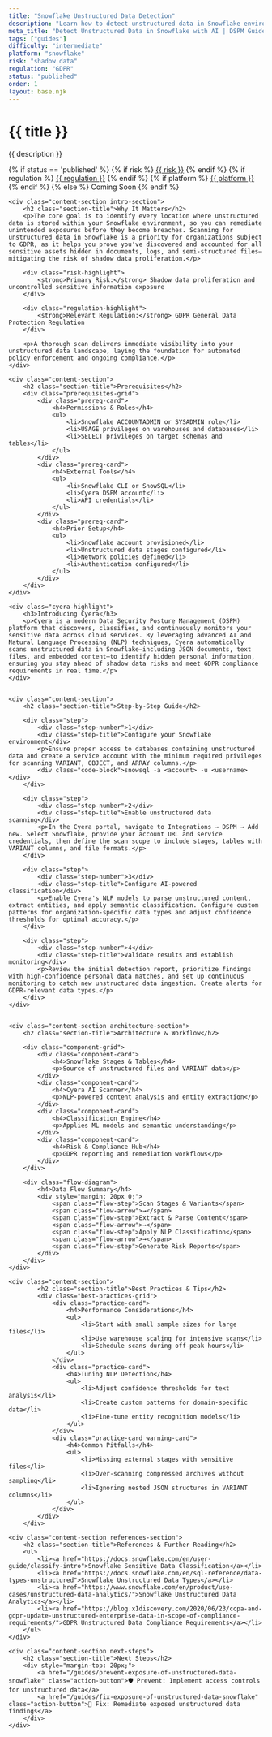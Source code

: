 ```yaml
---
title: "Snowflake Unstructured Data Detection"
description: "Learn how to detect unstructured data in Snowflake environments. Follow step-by-step guidance for GDPR compliance."
meta_title: "Detect Unstructured Data in Snowflake with AI | DSPM Guide"
tags: ["guides"]
difficulty: "intermediate"
platform: "snowflake"
risk: "shadow data"
regulation: "GDPR"
status: "published"
order: 1
layout: base.njk
---
```


<div class="container">
    <div class="header">
        <h1>{{ title }}</h1>
        <p>{{ description }}</p>
        <div class="guide-tags-container">
			<div class="guide-tags-wrapper">
		    {% if status == 'published' %}
		        {% if risk %}
		        <a href="/risk/{{ risk | downcase | replace: ' ', '-' }}/" class="guide-tag risk">{{ risk }}</a>
		        {% endif %}
		        {% if regulation %}
		        <a href="/regulation/{{ regulation | downcase | replace: ' ', '-' }}/" class="guide-tag regulation">{{ regulation }}</a>
		        {% endif %}
		        {% if platform %}
		        <a href="/platforms/{{ platform | downcase | replace: ' ', '-' }}/" class="guide-tag platform">{{ platform }}</a>
		        {% endif %}
		    {% else %}
		        <span class="guide-tag coming-soon">Coming Soon</span>
		    {% endif %}
		</div>
		</div>
    </div>

    <div class="content-section intro-section">
        <h2 class="section-title">Why It Matters</h2>
        <p>The core goal is to identify every location where unstructured data is stored within your Snowflake environment, so you can remediate unintended exposures before they become breaches. Scanning for unstructured data in Snowflake is a priority for organizations subject to GDPR, as it helps you prove you've discovered and accounted for all sensitive assets hidden in documents, logs, and semi-structured files—mitigating the risk of shadow data proliferation.</p>
        
        <div class="risk-highlight">
            <strong>Primary Risk:</strong> Shadow data proliferation and uncontrolled sensitive information exposure
        </div>
        
        <div class="regulation-highlight">
            <strong>Relevant Regulation:</strong> GDPR General Data Protection Regulation
        </div>
        
        <p>A thorough scan delivers immediate visibility into your unstructured data landscape, laying the foundation for automated policy enforcement and ongoing compliance.</p>
    </div>

    <div class="content-section">
        <h2 class="section-title">Prerequisites</h2>
        <div class="prerequisites-grid">
            <div class="prereq-card">
                <h4>Permissions & Roles</h4>
                <ul>
                    <li>Snowflake ACCOUNTADMIN or SYSADMIN role</li>
                    <li>USAGE privileges on warehouses and databases</li>
                    <li>SELECT privileges on target schemas and tables</li>
                </ul>
            </div>
            <div class="prereq-card">
                <h4>External Tools</h4>
                <ul>
                    <li>Snowflake CLI or SnowSQL</li>
                    <li>Cyera DSPM account</li>
                    <li>API credentials</li>
                </ul>
            </div>
            <div class="prereq-card">
                <h4>Prior Setup</h4>
                <ul>
                    <li>Snowflake account provisioned</li>
                    <li>Unstructured data stages configured</li>
                    <li>Network policies defined</li>
                    <li>Authentication configured</li>
                </ul>
            </div>
        </div>
    </div>
	
    <div class="cyera-highlight">
        <h3>Introducing Cyera</h3>
        <p>Cyera is a modern Data Security Posture Management (DSPM) platform that discovers, classifies, and continuously monitors your sensitive data across cloud services. By leveraging advanced AI and Natural Language Processing (NLP) techniques, Cyera automatically scans unstructured data in Snowflake—including JSON documents, text files, and embedded content—to identify hidden personal information, ensuring you stay ahead of shadow data risks and meet GDPR compliance requirements in real time.</p>
    </div>
	

    <div class="content-section">
        <h2 class="section-title">Step-by-Step Guide</h2>
        
        <div class="step">
            <div class="step-number">1</div>
            <div class="step-title">Configure your Snowflake environment</div>
            <p>Ensure proper access to databases containing unstructured data and create a service account with the minimum required privileges for scanning VARIANT, OBJECT, and ARRAY columns.</p>
            <div class="code-block">snowsql -a <account> -u <username></div>
        </div>

        <div class="step">
            <div class="step-number">2</div>
            <div class="step-title">Enable unstructured data scanning</div>
            <p>In the Cyera portal, navigate to Integrations → DSPM → Add new. Select Snowflake, provide your account URL and service credentials, then define the scan scope to include stages, tables with VARIANT columns, and file formats.</p>
        </div>

        <div class="step">
            <div class="step-number">3</div>
            <div class="step-title">Configure AI-powered classification</div>
            <p>Enable Cyera's NLP models to parse unstructured content, extract entities, and apply semantic classification. Configure custom patterns for organization-specific data types and adjust confidence thresholds for optimal accuracy.</p>
        </div>

        <div class="step">
            <div class="step-number">4</div>
            <div class="step-title">Validate results and establish monitoring</div>
            <p>Review the initial detection report, prioritize findings with high-confidence personal data matches, and set up continuous monitoring to catch new unstructured data ingestion. Create alerts for GDPR-relevant data types.</p>
        </div>
    </div>


    <div class="content-section architecture-section">
        <h2 class="section-title">Architecture & Workflow</h2>
        
        <div class="component-grid">
            <div class="component-card">
                <h4>Snowflake Stages & Tables</h4>
                <p>Source of unstructured files and VARIANT data</p>
            </div>
            <div class="component-card">
                <h4>Cyera AI Scanner</h4>
                <p>NLP-powered content analysis and entity extraction</p>
            </div>
            <div class="component-card">
                <h4>Classification Engine</h4>
                <p>Applies ML models and semantic understanding</p>
            </div>
            <div class="component-card">
                <h4>Risk & Compliance Hub</h4>
                <p>GDPR reporting and remediation workflows</p>
            </div>
        </div>

        <div class="flow-diagram">
            <h4>Data Flow Summary</h4>
            <div style="margin: 20px 0;">
                <span class="flow-step">Scan Stages & Variants</span>
                <span class="flow-arrow">→</span>
                <span class="flow-step">Extract & Parse Content</span>
                <span class="flow-arrow">→</span>
                <span class="flow-step">Apply NLP Classification</span>
                <span class="flow-arrow">→</span>
                <span class="flow-step">Generate Risk Reports</span>
            </div>
        </div>
    </div>

	<div class="content-section">
	        <h2 class="section-title">Best Practices & Tips</h2>
	        <div class="best-practices-grid">
	            <div class="practice-card">
	                <h4>Performance Considerations</h4>
	                <ul>
	                    <li>Start with small sample sizes for large files</li>
	                    <li>Use warehouse scaling for intensive scans</li>
	                    <li>Schedule scans during off-peak hours</li>
	                </ul>
	            </div>
	            <div class="practice-card">
	                <h4>Tuning NLP Detection</h4>
	                <ul>
	                    <li>Adjust confidence thresholds for text analysis</li>
	                    <li>Create custom patterns for domain-specific data</li>
	                    <li>Fine-tune entity recognition models</li>
	                </ul>
	            </div>
	            <div class="practice-card warning-card">
	                <h4>Common Pitfalls</h4>
	                <ul>
	                    <li>Missing external stages with sensitive files</li>
	                    <li>Over-scanning compressed archives without sampling</li>
	                    <li>Ignoring nested JSON structures in VARIANT columns</li>
	                </ul>
	            </div>
	        </div>
	    </div>

    <div class="content-section references-section">
        <h2 class="section-title">References & Further Reading</h2>
        <ul>
            <li><a href="https://docs.snowflake.com/en/user-guide/classify-intro">Snowflake Sensitive Data Classification</a></li>
            <li><a href="https://docs.snowflake.com/en/sql-reference/data-types-unstructured">Snowflake Unstructured Data Types</a></li>
            <li><a href="https://www.snowflake.com/en/product/use-cases/unstructured-data-analytics/">Snowflake Unstructured Data Analytics</a></li>
            <li><a href="https://blog.x1discovery.com/2020/06/23/ccpa-and-gdpr-update-unstructured-enterprise-data-in-scope-of-compliance-requirements/">GDPR Unstructured Data Compliance Requirements</a></li>
        </ul>
    </div>

    <div class="content-section next-steps">
        <h2 class="section-title">Next Steps</h2>
        <div style="margin-top: 20px;">
            <a href="/guides/prevent-exposure-of-unstructured-data-snowflake" class="action-button">🛡️ Prevent: Implement access controls for unstructured data</a>
            <a href="/guides/fix-exposure-of-unstructured-data-snowflake" class="action-button">🔧 Fix: Remediate exposed unstructured data findings</a>
        </div>
    </div>
</div>